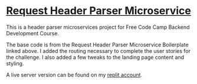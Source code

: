 # [Request Header Parser Microservice](https://www.freecodecamp.org/learn/apis-and-microservices/apis-and-microservices-projects/request-header-parser-microservice)

This is a header parser microservices project for Free Code Camp Backend Development Course.

The base code is from the Request Header Parser Microservice Boilerplate linked above. I added the routing necessary to complete the user stories for the challenge. I also added a few tweaks to the landing page content and styling.

A live server version can be found on my [replit account](https://replit.com/@JacobSwartzentr).